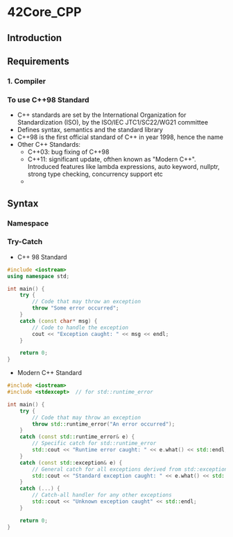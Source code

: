# 42Core_CPP

## Introduction

## Requirements

### 1. Compiler

### To use C++98 Standard

- C++ standards are set by the International Organization for Standardization (ISO), by the ISO/IEC JTC1/SC22/WG21 committee
- Defines syntax, semantics and the standard library
- C++98 is the first official standard of C++ in year 1998, hence the name
- Other C++ Standards:
  - C++03: bug fixing of C++98
  - C++11: significant update, ofthen known as "Modern C++". Introduced features like lambda expressions, auto keyword, nullptr, strong type checking, concurrency support etc
  -

## Syntax

### Namespace

### Try-Catch

- C++ 98 Standard

```C++
#include <iostream>
using namespace std;

int main() {
    try {
        // Code that may throw an exception
        throw "Some error occurred";
    }
    catch (const char* msg) {
        // Code to handle the exception
        cout << "Exception caught: " << msg << endl;
    }

    return 0;
}

```

- Modern C++ Standard

```C++
#include <iostream>
#include <stdexcept>  // for std::runtime_error

int main() {
    try {
        // Code that may throw an exception
        throw std::runtime_error("An error occurred");
    }
    catch (const std::runtime_error& e) {
        // Specific catch for std::runtime_error
        std::cout << "Runtime error caught: " << e.what() << std::endl;
    }
    catch (const std::exception& e) {
        // General catch for all exceptions derived from std::exception
        std::cout << "Standard exception caught: " << e.what() << std::endl;
    }
    catch (...) {
        // Catch-all handler for any other exceptions
        std::cout << "Unknown exception caught" << std::endl;
    }

    return 0;
}

```
